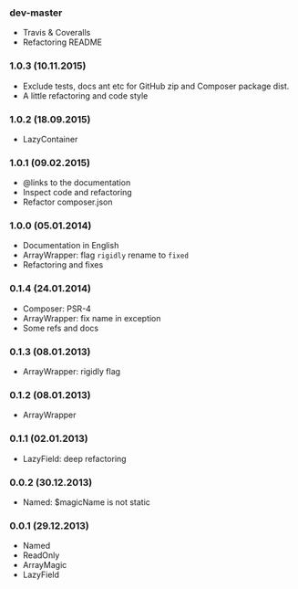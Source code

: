 ### dev-master

* Travis & Coveralls
* Refactoring README

### 1.0.3 (10.11.2015)

* Exclude tests, docs ant etc for GitHub zip and Composer package dist.
* A little refactoring and code style

### 1.0.2 (18.09.2015)

* LazyContainer

### 1.0.1 (09.02.2015)

* @links to the documentation
* Inspect code and refactoring
* Refactor composer.json

### 1.0.0 (05.01.2014)

* Documentation in English
* ArrayWrapper: flag `rigidly` rename to `fixed`
* Refactoring and fixes

### 0.1.4 (24.01.2014)

* Composer: PSR-4
* ArrayWrapper: fix name in exception
* Some refs and docs

### 0.1.3 (08.01.2013)

* ArrayWrapper: rigidly flag

### 0.1.2 (08.01.2013)

* ArrayWrapper

### 0.1.1 (02.01.2013)

* LazyField: deep refactoring

### 0.0.2 (30.12.2013)

* Named: $magicName is not static

### 0.0.1 (29.12.2013)

* Named
* ReadOnly
* ArrayMagic
* LazyField
